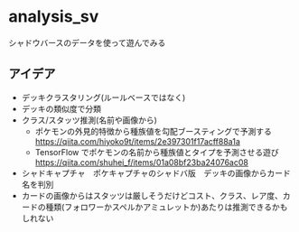 # analysis_sv
シャドウバースのデータを使って遊んでみる


## アイデア
- デッキクラスタリング(ルールベースではなく)
- デッキの類似度で分類
- クラス/スタッツ推測(名前や画像から)
  - ポケモンの外見的特徴から種族値を勾配ブースティングで予測する https://qiita.com/hiyoko9t/items/2e397301f17acff88a1a
  - TensorFlow でポケモンの名前から種族値とタイプを予測させる遊び https://qiita.com/shuhei_f/items/01a08bf23ba24076ac08
- シャドキャプチャ　ポケキャプチャのシャドバ版　デッキの画像からカード名を判別
- カードの画像からはスタッツは厳しそうだけどコスト、クラス、レア度、カードの種類(フォロワーかスペルかアミュレットか)あたりは推測できるかもしれない

